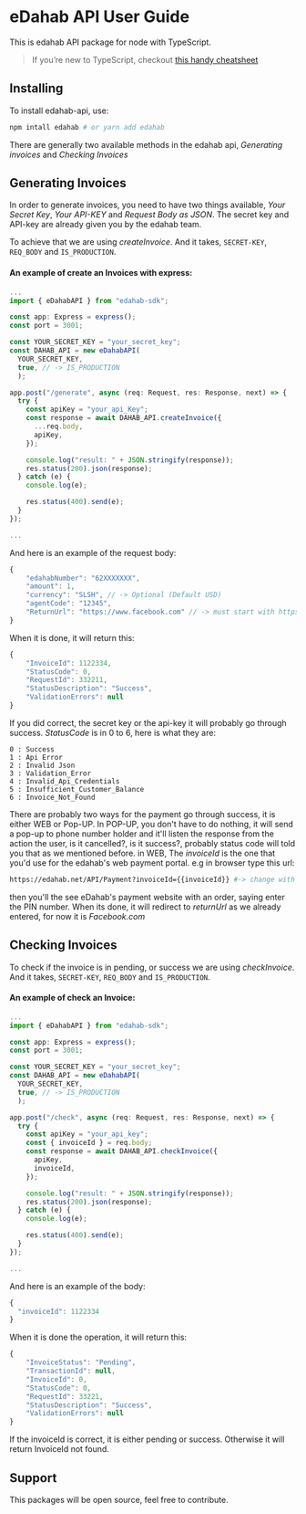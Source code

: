 # eDahab API User Guide

This is edahab API package for node with TypeScript.

> If you’re new to TypeScript, checkout [this handy cheatsheet](https://devhints.io/typescript)

## Installing

To install edahab-api, use:

```bash
npm intall edahab # or yarn add edahab
```

There are generally two available methods in the edahab api, _Generating invoices_ and _Checking Invoices_

## Generating Invoices

In order to generate invoices, you need to have two things available, _Your Secret Key_, _Your API-KEY_ and _Request Body as JSON_. The secret key and API-key are already given you by the edahab team.

To achieve that we are using _createInvoice_. And it takes, `SECRET-KEY`, `REQ_BODY` and `IS_PRODUCTION`.

#### An example of create an Invoices with express:

```typescript
...
import { eDahabAPI } from "edahab-sdk";

const app: Express = express();
const port = 3001;

const YOUR_SECRET_KEY = "your_secret_key";
const DAHAB_API = new eDahabAPI(
  YOUR_SECRET_KEY,
  true, // -> IS_PRODUCTION
  );

app.post("/generate", async (req: Request, res: Response, next) => {
  try {
    const apiKey = "your_api_Key";
    const response = await DAHAB_API.createInvoice({
      ...req.body,
      apiKey,
    });

    console.log("result: " + JSON.stringify(response));
    res.status(200).json(response);
  } catch (e) {
    console.log(e);

    res.status(400).send(e);
  }
});

...
```

And here is an example of the request body:

```javascript
{
    "edahabNumber": "62XXXXXXX",
    "amount": 1,
    "currency": "SLSH", // -> Optional (Default USD)
    "agentCode": "12345",
    "ReturnUrl": "https://www.facebook.com" // -> must start with https://
}
```

When it is done, it will return this:

```javascript
{
    "InvoiceId": 1122334,
    "StatusCode": 0,
    "RequestId": 332211,
    "StatusDescription": "Success",
    "ValidationErrors": null
}
```

If you did correct, the secret key or the api-key it will probably go through success. _StatusCode_ is in 0 to 6, here is what they are:

```
0 : Success
1 : Api Error
2 : Invalid Json
3 : Validation_Error
4 : Invalid_Api_Credentials
5 : Insufficient_Customer_Balance
6 : Invoice_Not_Found
```

There are probably two ways for the payment go through success, it is either WEB or Pop-UP. In POP-UP, you don't have to do nothing, it will send a pop-up to phone number holder and it'll listen the response from the action the user, is it cancelled?, is it success?, probably status code will told you that as we mentioned before. in WEB, The _invoiceId_ is the one that you'd use for the edahab's web payment portal. e.g in browser type this url:

```bash
https://edahab.net/API/Payment?invoiceId={{invoiceId}} #-> change with generated invoiceId from the response
```

then you'll the see eDahab's payment website with an order, saying enter the PIN number. When its done, it will redirect to _returnUrl_ as we already entered, for now it is _Facebook.com_

## Checking Invoices

To check if the invoice is in pending, or success we are using _checkInvoice_. And it takes, `SECRET-KEY`, `REQ_BODY` and `IS_PRODUCTION`.

#### An example of check an Invoice:

```typescript
...
import { eDahabAPI } from "edahab-sdk";

const app: Express = express();
const port = 3001;

const YOUR_SECRET_KEY = "your_secret_key";
const DAHAB_API = new eDahabAPI(
  YOUR_SECRET_KEY,
  true, // -> IS_PRODUCTION
  );

app.post("/check", async (req: Request, res: Response, next) => {
  try {
    const apiKey = "your_api_key";
    const { invoiceId } = req.body;
    const response = await DAHAB_API.checkInvoice({
      apiKey,
      invoiceId,
    });

    console.log("result: " + JSON.stringify(response));
    res.status(200).json(response);
  } catch (e) {
    console.log(e);

    res.status(400).send(e);
  }
});

...
```

And here is an example of the body:

```javascript
{
  "invoiceId": 1122334
}
```

When it is done the operation, it will return this:

```javascript
{
    "InvoiceStatus": "Pending",
    "TransactionId": null,
    "InvoiceId": 0,
    "StatusCode": 0,
    "RequestId": 33221,
    "StatusDescription": "Success",
    "ValidationErrors": null
}
```

If the invoiceId is correct, it is either pending or success. Otherwise it will return InvoiceId not found.

## Support

This packages will be open source, feel free to contribute.

